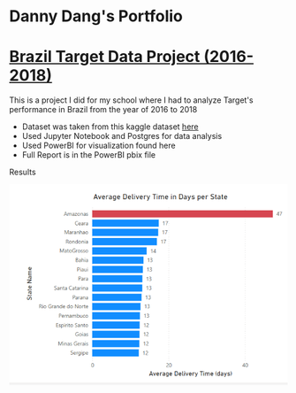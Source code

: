 # Danny Dang's Portfolio

# [Brazil Target Data Project (2016-2018)](https://github.com/ddang1217/brazil_target_project)

This is a project I did for my school where I had to analyze Target's performance in Brazil from the year of 2016 to 2018

* Dataset was taken from this kaggle dataset [here](https://www.kaggle.com/datasets/ujjwalinsights/target-case-study-using-sql)
* Used Jupyter Notebook and Postgres for data analysis
* Used PowerBI for visualization found here
* Full Report is in the PowerBI pbix file
  

Results 

![Average Delivery Time Per State](https://github.com/ddang1217/brazil_target_project/blob/main/Pictures/deliverytimestate.png)
